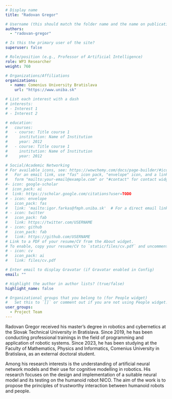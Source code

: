 ```yaml
---
# Display name
title: "Radovan Gregor"

# Username (this should match the folder name and the name on publications)
authors:
  - "radovan-gregor"

# Is this the primary user of the site?
superuser: false

# Role/position (e.g., Professor of Artificial Intelligence)
role: WP3 Researcher
weight: 760

# Organizations/Affiliations
organizations:
  - name: Comenius University Bratislava
    url: "https://www.uniba.sk"

# List each interest with a dash
# interests:
# - Interest 1
# - Interest 2

# education:
#   courses:
#   - course: Title course 1
#     institution: Name of Institution
#     year: 2012
#   - course: Title course 1
#     institution: Name of Institution
#     year: 2012

# Social/Academic Networking
# For available icons, see: https://wowchemy.com/docs/page-builder/#icons
#   For an email link, use "fas" icon pack, "envelope" icon, and a link in the
#   form "mailto:your-email@example.com" or "#contact" for contact widget.
#- icon: google-scholar
#  icon_pack: ai
#  link: https://scholar.google.com/citations?user=TODO
# - icon: envelope
#   icon_pack: fas
#   link: 'mailto:igor.farkas@fmph.uniba.sk'  # For a direct email link, use "mailto:test@example.org".
# - icon: twitter
#   icon_pack: fab
#   link: https://twitter.com/USERNAME
# - icon: github
#   icon_pack: fab
#   link: https://github.com/USERNAME
# Link to a PDF of your resume/CV from the About widget.
# To enable, copy your resume/CV to `static/files/cv.pdf` and uncomment the lines below.
# - icon: cv
#   icon_pack: ai
#   link: files/cv.pdf

# Enter email to display Gravatar (if Gravatar enabled in Config)
email: ""

# Highlight the author in author lists? (true/false)
highlight_name: false

# Organizational groups that you belong to (for People widget)
#   Set this to `[]` or comment out if you are not using People widget.
user_groups:
  - Project Team
---
```


Radovan Gregor received his master’s degree in robotics and cybernetics at the Slovak Technical University in
Bratislava. Since 2019, he has been conducting professional trainings in the field of programming and application of
robotic systems. Since 2023, he has been studying at the Faculty of Mathematics, Physics and Informatics, Comenius
University in Bratislava, as an external doctoral student.

Among his research interests is the understanding of artificial neural network models and their use for cognitive
modelling in robotics. His research focuses on the design and implementation of a suitable neural model and its testing
on the humanoid robot NICO. The aim of the work is to propose the principles of trustworthy interaction between humanoid
robots and people.
